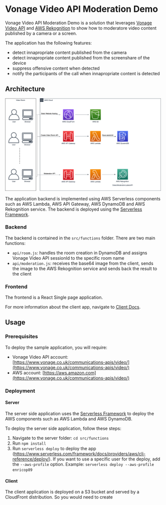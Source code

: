 # Vonage Video API Moderation Demo

Vonage Video API Moderation Demo is a solution that leverages [Vonage Video API](https://www.vonage.co.uk/communications-apis/video/) and [AWS Rekognition](https://aws.amazon.com/rekognition/) to show how to moderatore video content published by a camera or a screen.

The application has the following features:

- detect innapropriate content published from the camera
- detect innapropriate content published from the screenshare of the device
- suppress offensive content when detected
- notify the participants of the call when innapropriate content is detected

## Architecture

![](docs/img/aws-moderation-architecture.png)

The application backend is implemented using AWS Serverless components such as AWS Lambda, AWS API Gateway, AWS DynamoDB and AWS Rekognition service. The backend is deployed using the [Serverless Framework](https://www.serverless.com/).

### Backend

The backend is contained in the `src/functions` folder. There are two main functions: 

- `api/room.js`: handles the room creation in DynamoDB and assigns Vonage Video API sessionId to the specific room name
- `api/moderation.js`: receives the base64 image from the client, sends the image to the AWS Rekognition service and sends back the result to the client

### Frontend

The frontend is a React Single page application.

For more information about the client app, navigate to [Client Docs](./src/client/README.md).

## Usage

### Prerequisites

To deploy the sample application, you will require: 

- Vonage Video API account: [https://www.vonage.co.uk/communications-apis/video/](https://www.vonage.co.uk/communications-apis/video/)
- AWS account: [https://aws.amazon.com](https://www.vonage.co.uk/communications-apis/video/)

### Deployment

#### Server

The server side application uses the [Serverless Framework](https://www.serverless.com/) to deploy the AWS components such as AWS Lambda and AWS DynamoDB. 

To deploy the server side application, follow these steps:

1. Navigate to the server folder: `cd src/functions`
2. Run `npm install`
3. Run `serverless deploy` to deploy the app (https://www.serverless.com/framework/docs/providers/aws/cli-reference/deploy/). If you want to use a specific user for the deploy, add the `--aws-profile` option. Example: `serverless deploy --aws-profile enricop89`


#### Client

The client application is deployed on a S3 bucket and served by a CloudFront distribution. So you would need to create 


